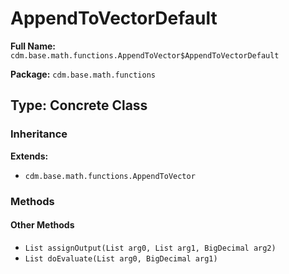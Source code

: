 # AppendToVectorDefault

**Full Name:** `cdm.base.math.functions.AppendToVector$AppendToVectorDefault`

**Package:** `cdm.base.math.functions`

## Type: Concrete Class

### Inheritance

**Extends:**
- `cdm.base.math.functions.AppendToVector`

### Methods

#### Other Methods

- `List assignOutput(List arg0, List arg1, BigDecimal arg2)`
- `List doEvaluate(List arg0, BigDecimal arg1)`

